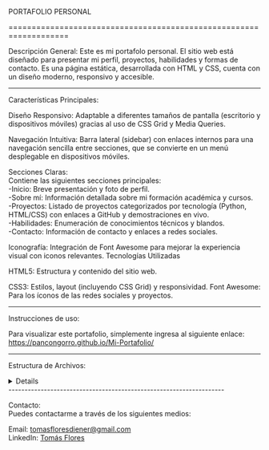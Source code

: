 PORTAFOLIO PERSONAL

===================================================================

Descripción General:
Este es mi portafolo personal. El sitio web está diseñado para presentar mi perfil, proyectos, habilidades y formas de contacto. Es una página estática, desarrollada con HTML y CSS, cuenta con un diseño moderno, responsivo y accesible.

-------------------------------------------------------------------

Características Principales:

Diseño Responsivo: Adaptable a diferentes tamaños de pantalla (escritorio y dispositivos móviles) gracias al uso de CSS Grid y Media Queries.

Navegación Intuitiva: Barra lateral (sidebar) con enlaces internos para una navegación sencilla entre secciones, que se convierte en un menú desplegable en dispositivos móviles.

Secciones Claras: <br>
Contiene las siguientes secciones principales:<br>
-Inicio: Breve presentación y foto de perfil.<br>
-Sobre mí: Información detallada sobre mi formación académica y cursos.<br>
-Proyectos: Listado de proyectos categorizados por tecnología (Python, HTML/CSS) con enlaces a GitHub y demostraciones en vivo.<br>
-Habilidades: Enumeración de conocimientos técnicos y blandos.<br>
-Contacto: Información de contacto y enlaces a redes sociales.<br>

Iconografía: Integración de Font Awesome para mejorar la experiencia visual con iconos relevantes.
Tecnologías Utilizadas

HTML5: Estructura y contenido del sitio web.

CSS3: Estilos, layout (incluyendo CSS Grid) y responsividad.
Font Awesome: Para los íconos de las redes sociales y proyectos.

-------------------------------------------------------------------

Instrucciones de uso:

Para visualizar este portafolio, simplemente ingresa al siguiente enlace: https://pancongorro.github.io/Mi-Portafolio/

-------------------------------------------------------------------

Estructura de Archivos:
<details>
├── index.html <br>
├── css/ <br>
│    └── style.css <br>
└── assets/ <br>
&nbsp;&nbsp;   └── img/ <br>
&nbsp;&nbsp;&nbsp;&nbsp;&nbsp;└── TomasFlores.jpg 
</details>
-------------------------------------------------------------------

Contacto:<br>
Puedes contactarme a través de los siguientes medios:

Email: tomasfloresdiener@gmail.com<br>
LinkedIn: [Tomás Flores](https://www.linkedin.com/in/tomás-flores-3a8516266/)
